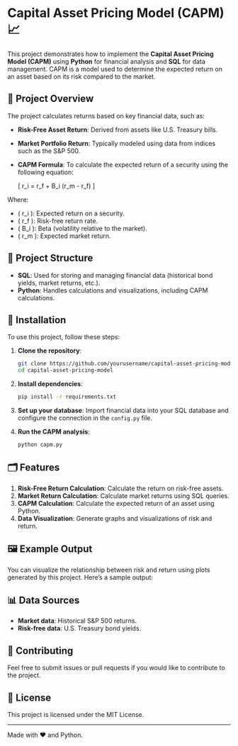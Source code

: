 # Capital Asset Pricing Model (CAPM) 📈

This project demonstrates how to implement the **Capital Asset Pricing Model (CAPM)** using **Python** for financial analysis and **SQL** for data management. CAPM is a model used to determine the expected return on an asset based on its risk compared to the market.

## 🚀 Project Overview

The project calculates returns based on key financial data, such as:
- **Risk-Free Asset Return**: Derived from assets like U.S. Treasury bills.
- **Market Portfolio Return**: Typically modeled using data from indices such as the S&P 500.
- **CAPM Formula**: To calculate the expected return of a security using the following equation:
  
  \[
  r_i = r_f + B_i (r_m - r_f)
  \]

Where:
- \( r_i \): Expected return on a security.
- \( r_f \): Risk-free return rate.
- \( B_i \): Beta (volatility relative to the market).
- \( r_m \): Expected market return.

## 📂 Project Structure

- **SQL**: Used for storing and managing financial data (historical bond yields, market returns, etc.).
- **Python**: Handles calculations and visualizations, including CAPM calculations.
  
## 🔧 Installation

To use this project, follow these steps:

1. **Clone the repository**:
    ```bash
    git clone https://github.com/yourusername/capital-asset-pricing-model.git
    cd capital-asset-pricing-model
    ```

2. **Install dependencies**:
    ```bash
    pip install -r requirements.txt
    ```

3. **Set up your database**:
   Import financial data into your SQL database and configure the connection in the `config.py` file.

4. **Run the CAPM analysis**:
    ```bash
    python capm.py
    ```

## 🗂️ Features

1. **Risk-Free Return Calculation**: Calculate the return on risk-free assets.
2. **Market Return Calculation**: Calculate market returns using SQL queries.
3. **CAPM Calculation**: Calculate the expected return of an asset using Python.
4. **Data Visualization**: Generate graphs and visualizations of risk and return.

## 🖼️ Example Output

You can visualize the relationship between risk and return using plots generated by this project. Here’s a sample output:


## 📊 Data Sources

- **Market data**: Historical S&P 500 returns.
- **Risk-free data**: U.S. Treasury bond yields.

## 🤝 Contributing

Feel free to submit issues or pull requests if you would like to contribute to the project.

## 📝 License

This project is licensed under the MIT License.

---

Made with ❤️ and Python.
